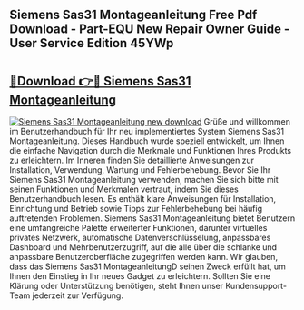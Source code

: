 ## Siemens Sas31 Montageanleitung Free Pdf Download - Part-EQU New Repair Owner Guide - User Service Edition 45YWp

# <h2><a href="http://df8tduk.blite.top/?on=Siemens+Sas31+Montageanleitung">🔗Download 👉🔴 Siemens Sas31 Montageanleitung</a></h2>

[![Siemens Sas31 Montageanleitung new download](https://i.imgur.com/lujVjoI.png)](http://df8tduk.blite.top/?on=Siemens+Sas31+Montageanleitung)
Grüße und willkommen im Benutzerhandbuch für Ihr neu implementiertes System Siemens Sas31 Montageanleitung. Dieses Handbuch wurde speziell entwickelt, um Ihnen die einfache Navigation durch die Merkmale und Funktionen Ihres Produkts zu erleichtern. Im Inneren finden Sie detaillierte Anweisungen zur Installation, Verwendung, Wartung und Fehlerbehebung. Bevor Sie Ihr Siemens Sas31 Montageanleitung verwenden, machen Sie sich bitte mit seinen Funktionen und Merkmalen vertraut, indem Sie dieses Benutzerhandbuch lesen. Es enthält klare Anweisungen für Installation, Einrichtung und Betrieb sowie Tipps zur Fehlerbehebung bei häufig auftretenden Problemen. Siemens Sas31 Montageanleitung bietet Benutzern eine umfangreiche Palette erweiterter Funktionen, darunter virtuelles privates Netzwerk, automatische Datenverschlüsselung, anpassbares Dashboard und Mehrbenutzerzugriff, auf die alle über die schlanke und anpassbare Benutzeroberfläche zugegriffen werden kann. Wir glauben, dass das Siemens Sas31 MontageanleitungD seinen Zweck erfüllt hat, um Ihnen den Einstieg in Ihr neues Gadget zu erleichtern. Sollten Sie eine Klärung oder Unterstützung benötigen, steht Ihnen unser Kundensupport-Team jederzeit zur Verfügung.
